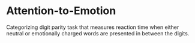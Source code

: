 # Attention-to-Emotion
Categorizing digit parity task that measures reaction time when either neutral or emotionally charged words are presented in between the digits.
